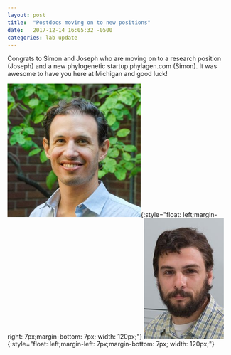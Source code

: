```yaml
---
layout: post
title:  "Postdocs moving on to new positions"
date:   2017-12-14 16:05:32 -0500
categories: lab update
---
```

Congrats to Simon and Joseph who are moving on to a research position (Joseph) and a new phylogenetic startup phylagen.com (Simon). It was awesome to have you here at Michigan and good luck!

![greg](/assets/img/simon.jpeg){:style="float: left;margin-right: 7px;margin-bottom: 7px; width: 120px;"}
![greg](/assets/img/joseph.jpg){:style="float: left;margin-left: 7px;margin-bottom: 7px; width: 120px;"}
